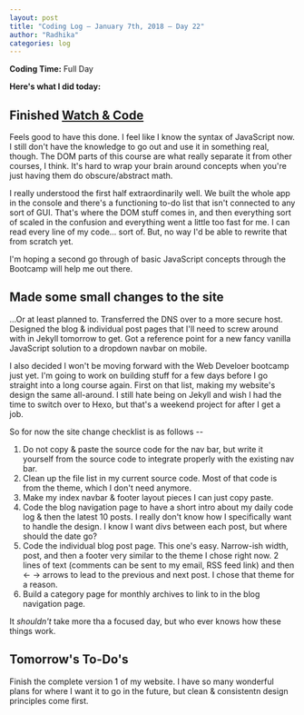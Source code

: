 ```yaml
---
layout: post
title: "Coding Log — January 7th, 2018 — Day 22"
author: "Radhika"
categories: log
---
```


**Coding Time:** Full Day

**Here's what I did today:**

## Finished [Watch & Code](http://watchandcode.com)

Feels good to have this done. I feel like I know the syntax of JavaScript now. I still don't have the knowledge to go out and use it in something real, though. The DOM parts of this course are what really separate it from other courses, I think. It's hard to wrap your brain around concepts when you're just having them do obscure/abstract math.

I really understood the first half extraordinarily well. We built the whole app in the console and there's a functioning to-do list that isn't connected to any sort of GUI. That's where the DOM stuff comes in, and then everything sort of scaled in the confusion and everything went a little too fast for me. I can read every line of my code... sort of. But, no way I'd be able to rewrite that from scratch yet.

I'm hoping a second go through of basic JavaScript concepts through the Bootcamp will help me out there. 

## Made some small changes to the site

...Or at least planned to. Transferred the DNS over to a more secure host. Designed the blog & individual post pages that I'll need to screw around with in Jekyll tomorrow to get. Got a reference point for a new fancy vanilla JavaScript solution to a dropdown navbar on mobile.

I also decided I won't be moving forward with the Web Develoer bootcamp just yet. I'm going to work on building stuff for a few days before I go straight into a long course again. First on that list, making my website's design the same all-around. I still hate being on Jekyll and wish I had the time to switch over to Hexo, but that's a weekend project for after I get a job.

So for now the site change checklist is as follows --

1. Do not copy & paste the source code for the nav bar, but write it yourself from the source code to integrate properly with the existing nav bar.
1. Clean up the file list in my current source code. Most of that code is from the theme, which I don't need anymore.
1. Make my index navbar & footer layout pieces I can just copy paste.
1. Code the blog navigation page to have a short intro about my daily code log & then the latest 10 posts. I really don't know how I specifically want to handle the design. I know I want divs between each post, but where should the date go? 
1. Code the individual blog post page. This one's easy. Narrow-ish width, post, and then a footer very similar to the theme I chose right now. 2 lines of text (comments can be sent to my email, RSS feed link) and then <- -> arrows to lead to the previous and next post. I chose that theme for a reason. 
1. Build a category page for monthly archives to link to in the blog navigation page.

It *shouldn't* take more tha a focused day, but who ever knows how these things work.


## Tomorrow's To-Do's

Finish the complete version 1 of my website. I have so many wonderful plans for where I want it to go in the future, but clean & consistentn design principles come first.